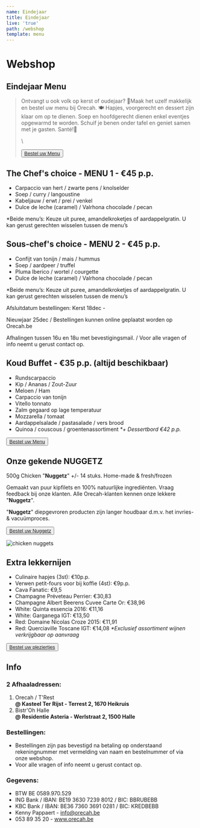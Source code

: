 ```yaml
---
name: Eindejaar
title: Eindejaar
live: 'true'
path: /webshop
template: menu
---
```

# Webshop

## Eindejaar Menu

> Ontvangt u ook volk op kerst of oudejaar? 🎉Maak het uzelf makkelijk en bestel uw menu bij Orecah. 🍽️ Hapjes, voorgerecht en dessert zijn klaar om op te dienen. Soep en hoofdgerecht dienen enkel eventjes opgewarmd te worden. Schuif je benen onder tafel en geniet samen met je gasten. Santé!🥂
>
> \
>
> <button class="center"><a href="https://webshop.admisol.be/shop2/company/123476737/shop/5/?xlId=NL">Bestel uw Menu</a></button>

## The Chef's choice - MENU 1 - €45 p.p.

* Carpaccio van hert / zwarte pens / knolselder
* Soep / curry / langoustine
* Kabeljauw / erwt / prei / venkel 
* Dulce de leche (caramel) / Valrhona chocolade / pecan 

\*Beide menu’s: Keuze uit puree, amandelkroketjes of aardappelgratin. U kan gerust gerechten wisselen tussen de menu’s

## Sous-chef's choice - MENU 2 - €45 p.p.

* Confijt van tonijn / mais /  hummus
* Soep / aardpeer / truffel
* Pluma Iberico / wortel / courgette  
* Dulce de leche (caramel) / Valrhona chocolade / pecan

\*Beide menu’s: Keuze uit puree, amandelkroketjes of aardappelgratin. U kan gerust gerechten wisselen tussen de menu’s

Afsluitdatum bestellingen: Kerst 18dec - 

Nieuwjaar 25dec / Bestellingen kunnen online geplaatst worden op Orecah.be

Afhalingen tussen 16u en 18u met bevestigingsmail. / Voor alle vragen of info neemt u gerust contact op.

## Koud Buffet - €35 p.p. (altijd beschikbaar)

* Rundscarpaccio
* Kip / Ananas / Zout-Zuur
* Meloen / Ham
* Carpaccio van tonijn
* Vitello tonnato
* Zalm gegaard op lage temperatuur
* Mozzarella / tomaat
* Aardappelsalade / pastasalade / vers brood
* Quinoa / couscous / groentenassortiment
  _\*+ Dessertbord €42 p.p._

<button class="center"><a href="https://webshop.admisol.be/shop2/company/123476737/shop/5/?xlId=NL">Bestel uw Menu</a></button>

## Onze gekende NUGGETZ

500g Chicken "**Nuggetz**" +/- 14 stuks. Home-made & fresh/frozen

Gemaakt van puur kipfilets en 100% natuurlijke ingrediënten.
 Vraag feedback bij onze klanten. Alle Orecah-klanten kennen onze lekkere "**Nuggetz**".

"**Nuggetz**" diepgevroren producten zijn langer houdbaar d.m.v. het invries- & vacuümproces. 

<button class="center"><a href="https://webshop.admisol.be/shop2/company/123476737/shop/5/search?articleGroupId=webshop&page.itemsPerPage=50&xlId=NL">Bestel uw Nuggetz</a></button>

![chicken nuggets](/assets/img/nuggetz.jpg)

## Extra lekkernijen

* Culinaire hapjes (3st): €10p.p.
* Verwen petit-fours voor bij koffie (4st): €9p.p.
* Cava Fanatic: €9,5
* Champagne Préveteau Perrier: €30,83
* Champagne Albert Beerens Cuvee Carte Or: €38,96
* White: Quinta essencia 2016: €11,16
* White: Garganega IGT: €13,50
* Red: Domaine Nicolas Croze 2015: €11,91
* Red: Querciaville Toscane IGT: €14,08
  _\*Exclusief assortiment wijnen verkrijgbaar op aanvraag_

<button class="center"><a href="https://webshop.admisol.be/shop2/company/123476737/shop/5/search?articleGroupId=webshop&page.itemsPerPage=50&xlId=NL">Bestel uw pleziertjes</a></button>

## Info

### 2 Afhaaladressen:

1. Orecah / T'Rest \
   **@ Kasteel Ter Rijst - Terrest 2, 1670 Heikruis**
2. Bistr'Oh Halle\
   **@ Residentie Asteria - Werlstraat 2, 1500 Halle**

### Bestellingen:

* Bestellingen zijn pas bevestigd na betaling op onderstaand rekeningnummer met vermelding van naam en bestelnummer of via onze webshop.
* Voor alle vragen of info neemt u gerust contact op.

### Gegevens:

* BTW BE 0589.970.529
* ING Bank / IBAN: BE19 3630 7239 8012 /  BIC: BBRUBEBB
* KBC Bank /  IBAN: BE36 7360 3691 0281  / BIC: KREDBEBB
* Kenny Pappaert - info@orecah.be 
* 053 89 35 20  - www.orecah.be
